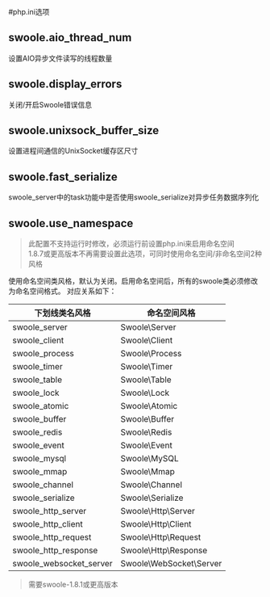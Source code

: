 #php.ini选项

swoole.aio_thread_num
----
设置AIO异步文件读写的线程数量

swoole.display_errors
---
关闭/开启Swoole错误信息

swoole.unixsock_buffer_size
------
设置进程间通信的UnixSocket缓存区尺寸

swoole.fast_serialize
------
swoole_server中的task功能中是否使用swoole_serialize对异步任务数据序列化

swoole.use_namespace
------
> 此配置不支持运行时修改，必须运行前设置php.ini来启用命名空间  
> 1.8.7或更高版本不再需要设置此选项，可同时使用命名空间/非命名空间2种风格  

使用命名空间类风格，默认为关闭。启用命名空间后，所有的swoole类必须修改为命名空间格式。
对应关系如下：

<table>
<thead>
<tr>
<th>下划线类名风格</th>
<th>命名空间风格</th>
</tr>
</thead>
<tbody>
<tr><td>swoole_server</td><td>Swoole\Server</td></tr>
<tr><td>swoole_client</td><td>Swoole\Client</td></tr>
<tr><td>swoole_process</td><td>Swoole\Process</td></tr>
<tr><td>swoole_timer</td><td>Swoole\Timer</td></tr>
<tr><td>swoole_table</td><td>Swoole\Table</td></tr>
<tr><td>swoole_lock</td><td>Swoole\Lock</td></tr>
<tr><td>swoole_atomic</td><td>Swoole\Atomic</td></tr>
<tr><td>swoole_buffer</td><td>Swoole\Buffer</td></tr>
<tr><td>swoole_redis</td><td>Swoole\Redis</td></tr>
<tr><td>swoole_event</td><td>Swoole\Event</td></tr>
<tr><td>swoole_mysql</td><td>Swoole\MySQL</td></tr>
<tr><td>swoole_mmap</td><td>Swoole\Mmap</td></tr>
<tr><td>swoole_channel</td><td>Swoole\Channel</td></tr>
<tr><td>swoole_serialize</td><td>Swoole\Serialize</td></tr>
<tr><td>swoole_http_server</td><td>Swoole\Http\Server</td></tr>
<tr><td>swoole_http_client</td><td>Swoole\Http\Client</td></tr>
<tr><td>swoole_http_request</td><td>Swoole\Http\Request</td></tr>
<tr><td>swoole_http_response</td><td>Swoole\Http\Response</td></tr>
<tr><td>swoole_websocket_server</td><td>Swoole\WebSocket\Server</td></tr>
</tbody>
</table>

> 需要swoole-1.8.1或更高版本
